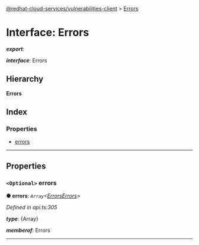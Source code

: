 [@redhat-cloud-services/vulnerabilities-client](../README.md) > [Errors](../interfaces/errors.md)

# Interface: Errors

*__export__*: 

*__interface__*: Errors

## Hierarchy

**Errors**

## Index

### Properties

* [errors](errors.md#errors-1)

---

## Properties

<a id="errors-1"></a>

### `<Optional>` errors

**● errors**: *`Array`<[ErrorsErrors](errorserrors.md)>*

*Defined in api.ts:305*

*__type__*: {Array}

*__memberof__*: Errors

___

